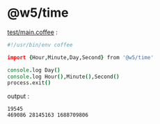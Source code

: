 [‼️]: ✏️README.mdt

# @w5/time

[test/main.coffee](./test/main.coffee) :

```coffee
#!/usr/bin/env coffee

import {Hour,Minute,Day,Second} from '@w5/time'

console.log Day()
console.log Hour(),Minute(),Second()
process.exit()
```

output :

```
19545
469086 28145163 1688709806
```
